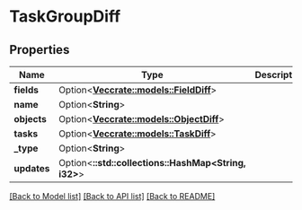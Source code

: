 # TaskGroupDiff

## Properties

Name | Type | Description | Notes
------------ | ------------- | ------------- | -------------
**fields** | Option<[**Vec<crate::models::FieldDiff>**](FieldDiff.md)> |  | [optional]
**name** | Option<**String**> |  | [optional]
**objects** | Option<[**Vec<crate::models::ObjectDiff>**](ObjectDiff.md)> |  | [optional]
**tasks** | Option<[**Vec<crate::models::TaskDiff>**](TaskDiff.md)> |  | [optional]
**_type** | Option<**String**> |  | [optional]
**updates** | Option<**::std::collections::HashMap<String, i32>**> |  | [optional]

[[Back to Model list]](../README.md#documentation-for-models) [[Back to API list]](../README.md#documentation-for-api-endpoints) [[Back to README]](../README.md)


